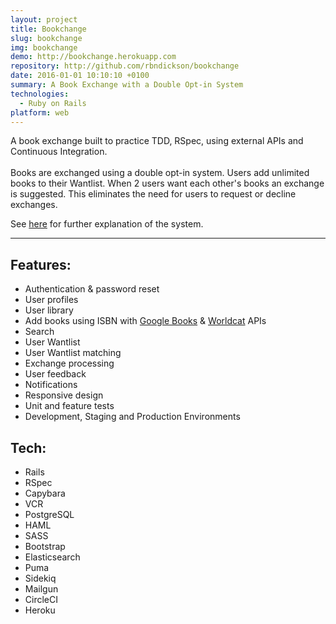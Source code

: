 ```yaml
---
layout: project
title: Bookchange
slug: bookchange
img: bookchange
demo: http://bookchange.herokuapp.com
repository: http://github.com/rbndickson/bookchange
date: 2016-01-01 10:10:10 +0100
summary: A Book Exchange with a Double Opt-in System
technologies:
  - Ruby on Rails
platform: web
---
```

A book exchange built to practice TDD, RSpec, using external APIs and Continuous Integration.
<br><br>
Books are exchanged using a double opt-in system. Users add unlimited books to their Wantlist. When 2 users want each other's books an exchange is suggested. This eliminates the need for users to request or decline exchanges.

See [here](http://bookchange.herokuapp.com/learnmore) for further explanation of the system.

---

## Features:

- Authentication & password reset
- User profiles
- User library
- Add books using ISBN with <a href="https://developers.google.com/books/docs/v1/using">Google Books</a> & <a href="http://xisbn.worldcat.org/xisbnadmin/doc/api.htm">Worldcat</a> APIs
- Search
- User Wantlist
- User Wantlist matching
- Exchange processing
- User feedback
- Notifications
- Responsive design
- Unit and feature tests
- Development, Staging and Production Environments

## Tech:

- Rails
- RSpec
- Capybara
- VCR
- PostgreSQL
- HAML
- SASS
- Bootstrap
- Elasticsearch
- Puma
- Sidekiq
- Mailgun
- CircleCI
- Heroku
